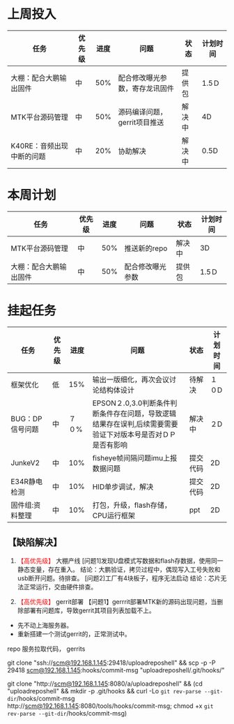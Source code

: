 # 上周投入
| 任务| 优先级 | 进度 | 问题| 状态|计划时间 |
|-----|-------| ---- | ---|----|--------|
|大棚：配合大鹏输出固件| 中 |50%|配合修改曝光参数，寄存龙讯固件|提供包|1.5Ｄ|
|MTK平台源码管理| 中 |50%|源码编译问题，gerrit项目推送|解决中|4D|
|K40RE：音频出现中断的问题| 中 | 20% |协助解决| 解决中|0.5D|

# 本周计划
| 任务| 优先级 | 进度 | 问题| 状态|计划时间 |
|-----|-------| ---- | ---|----|--------|
|MTK平台源码管理| 中 |50%|推送新的repo|解决中|3D|
|大棚：配合大鹏输出固件| 中 |50%|配合修改曝光参数|提供包|1.5Ｄ|


# 挂起任务
| 任务| 优先级 | 进度 | 问题| 状态|计划时间 |
|-----|-------| ---- | ---|----|--------|
|框架优化 | 低 | 15%  | 输出一版细化，再次会议讨论结构体设计 | 待解决 | １０D|
|BUG：DP信号问题 | 中| ７０%  | EPSON２.0,3.0判断条件判断条件存在问题，导致逻辑结果存在误判,后续需要需要验证下对版本号是否对ＤＰ是否有影响|解决中 |２D|
|JunkeV2| 中 | 10%  |fisheye帧间隔问题imu上报数据问题| 提交代码|2D|
|E34R静电检测| 中 | 10%  |HID单步调试，解决| 提交代码|2D|
|固件组:资料整理| 中 |10%|打包，升级，flash存储，CPU运行框架|ppt|2D|

## 【缺陷解决】
1. <font color='red'> 【高优先级】  </font>大棚产线
[问题1]发现U盘模式写数据和flash存数据，使用同一静态变量，存在重入。
结论：大鹏验证，拷贝过程中，偶现写入工号失败和usb断开问题。待排查。
[问题2]工厂有4块板子，程序无法启动
结论：芯片无法正常运行，交由硬件排查。

1. <font color='red'> 【高优先级】  </font>gerrit部署
【问题1】gerrrit部署MTK新的源码出现问题，当删除部署有问题库，导致gerrit其项目列表加载不上。
- 先不动上海服务器。
- 重新搭建一个测试gerrit的，正常测试中。

repo 服务拉取代码，
gerrits 


git clone "ssh://scm@192.168.1.145:29418/uploadreposhell" && scp -p -P 29418 scm@192.168.1.145:hooks/commit-msg "uploadreposhell/.git/hooks/"

git clone "http://scm@192.168.1.145:8080/a/uploadreposhell" && (cd "uploadreposhell" && mkdir -p .git/hooks && curl -Lo `git rev-parse --git-dir`/hooks/commit-msg http://scm@192.168.1.145:8080/tools/hooks/commit-msg; chmod +x `git rev-parse --git-dir`/hooks/commit-msg)



